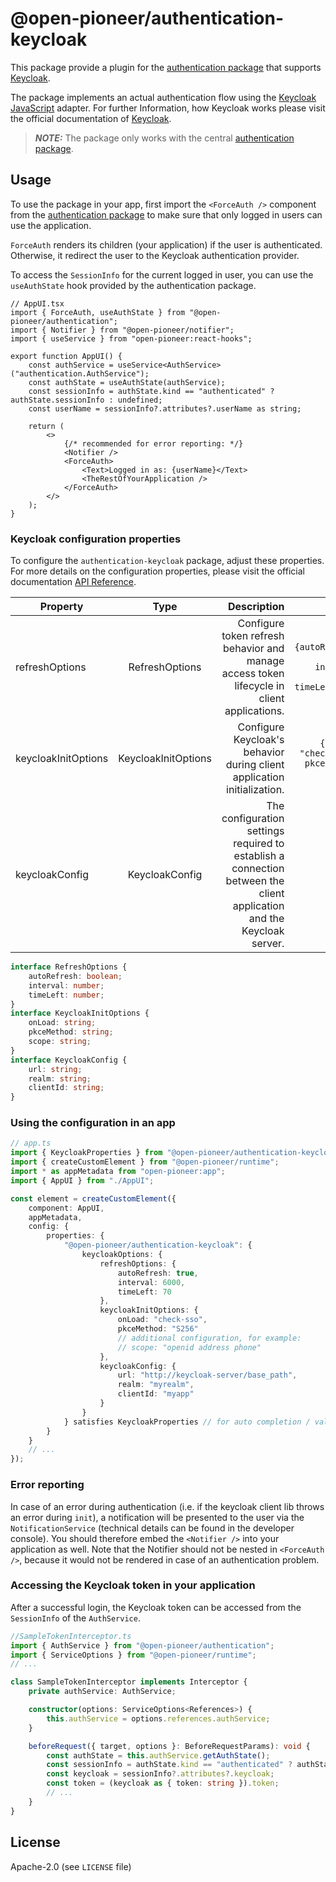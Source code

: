 # @open-pioneer/authentication-keycloak

This package provide a plugin for the [authentication package](https://github.com/open-pioneer/trails-core-packages/blob/main/src/packages/authentication/README.md#implementing-an-authentication-plugin) that supports [Keycloak](https://www.keycloak.org/).

The package implements an actual authentication flow using the [Keycloak JavaScript](#https://www.keycloak.org/docs/latest/securing_apps/index.html#_javascript_adapter) adapter.
For further Information, how Keycloak works please visit the official documentation of [Keycloak](https://www.keycloak.org/).

> **_NOTE:_** The package only works with the central [authentication package](https://github.com/open-pioneer/trails-core-packages/blob/main/src/packages/authentication/README.md#implementing-an-authentication-plugin).

## Usage

To use the package in your app, first import the `<ForceAuth />` component from the [authentication package](https://github.com/open-pioneer/trails-core-packages/blob/main/src/packages/authentication/README.md#enforcing-authentication) to make sure that only logged in users can use the application.

`ForceAuth` renders its children (your application) if the user is authenticated.
Otherwise, it redirect the user to the Keycloak authentication provider.

To access the `SessionInfo` for the current logged in user, you can use the `useAuthState` hook provided by the authentication package.

```tsx
// AppUI.tsx
import { ForceAuth, useAuthState } from "@open-pioneer/authentication";
import { Notifier } from "@open-pioneer/notifier";
import { useService } from "open-pioneer:react-hooks";

export function AppUI() {
    const authService = useService<AuthService>("authentication.AuthService");
    const authState = useAuthState(authService);
    const sessionInfo = authState.kind == "authenticated" ? authState.sessionInfo : undefined;
    const userName = sessionInfo?.attributes?.userName as string;

    return (
        <>
            {/* recommended for error reporting: */}
            <Notifier />
            <ForceAuth>
                <Text>Logged in as: {userName}</Text>
                <TheRestOfYourApplication />
            </ForceAuth>
        </>
    );
}
```

### Keycloak configuration properties

To configure the `authentication-keycloak` package, adjust these properties.
For more details on the configuration properties, please visit the official documentation [API Reference](https://www.keycloak.org/docs/latest/securing_apps/index.html#api-reference).

| Property            |        Type         |                                                                                                           Description |                                             Default |
| ------------------- | :-----------------: | --------------------------------------------------------------------------------------------------------------------: | --------------------------------------------------: |
| refreshOptions      |   RefreshOptions    |                            Configure token refresh behavior and manage access token lifecycle in client applications. | `{autoRefresh: true, interval: 6000, timeLeft: 70}` |
| keycloakInitOptions | KeycloakInitOptions |                                               Configure Keycloak's behavior during client application initialization. |         `{onLoad: "check-sso", pkceMethod: "S256"}` |
| keycloakConfig      |   KeycloakConfig    | The configuration settings required to establish a connection between the client application and the Keycloak server. |                                                     |

```ts
interface RefreshOptions {
    autoRefresh: boolean;
    interval: number;
    timeLeft: number;
}
interface KeycloakInitOptions {
    onLoad: string;
    pkceMethod: string;
    scope: string;
}
interface KeycloakConfig {
    url: string;
    realm: string;
    clientId: string;
}
```

### Using the configuration in an app

```ts
// app.ts
import { KeycloakProperties } from "@open-pioneer/authentication-keycloak";
import { createCustomElement } from "@open-pioneer/runtime";
import * as appMetadata from "open-pioneer:app";
import { AppUI } from "./AppUI";

const element = createCustomElement({
    component: AppUI,
    appMetadata,
    config: {
        properties: {
            "@open-pioneer/authentication-keycloak": {
                keycloakOptions: {
                    refreshOptions: {
                        autoRefresh: true,
                        interval: 6000,
                        timeLeft: 70
                    },
                    keycloakInitOptions: {
                        onLoad: "check-sso",
                        pkceMethod: "S256"
                        // additional configuration, for example:
                        // scope: "openid address phone"
                    },
                    keycloakConfig: {
                        url: "http://keycloak-server/base_path",
                        realm: "myrealm",
                        clientId: "myapp"
                    }
                }
            } satisfies KeycloakProperties // for auto completion / validation
        }
    }
    // ...
});
```

### Error reporting

In case of an error during authentication (i.e. if the keycloak client lib throws an error during `init`), a notification will be presented to the user via the `NotificationService` (technical details can be found in the developer console).
You should therefore embed the `<Notifier />` into your application as well.
Note that the Notifier should not be nested in `<ForceAuth />`, because it would not be rendered in case of an authentication problem.

### Accessing the Keycloak token in your application

After a successful login, the Keycloak token can be accessed from the `SessionInfo` of the `AuthService`.

```ts
//SampleTokenInterceptor.ts
import { AuthService } from "@open-pioneer/authentication";
import { ServiceOptions } from "@open-pioneer/runtime";
// ...

class SampleTokenInterceptor implements Interceptor {
    private authService: AuthService;

    constructor(options: ServiceOptions<References>) {
        this.authService = options.references.authService;
    }

    beforeRequest({ target, options }: BeforeRequestParams): void {
        const authState = this.authService.getAuthState();
        const sessionInfo = authState.kind == "authenticated" ? authState.sessionInfo : undefined;
        const keycloak = sessionInfo?.attributes?.keycloak;
        const token = (keycloak as { token: string }).token;
        // ...
    }
}
```

## License

Apache-2.0 (see `LICENSE` file)
